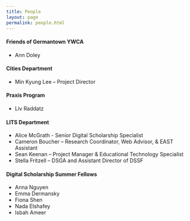 ```yaml
---
title: People
layout: page 
permalink: people.html
---
```


#### Friends of Germantown YWCA
* Ann Doley

#### Cities Department
* Min Kyung Lee – Project Director

#### Praxis Program
* Liv Raddatz

#### LITS Department
* Alice McGrath - Senior Digital Scholarship Specialist
* Cameron Boucher – Research Coordinator, Web Advisor, & EAST Assistant
* Sean Keenan – Project Manager & Educational Technology Specialist
* Stella Fritzell – DSGA and Assistant Director of DSSF

#### Digital Scholarship Summer Fellows
* Anna Nguyen
* Emma Dermansky
* Fiona Shen
* Nada Elshafey
* Isbah Ameer
